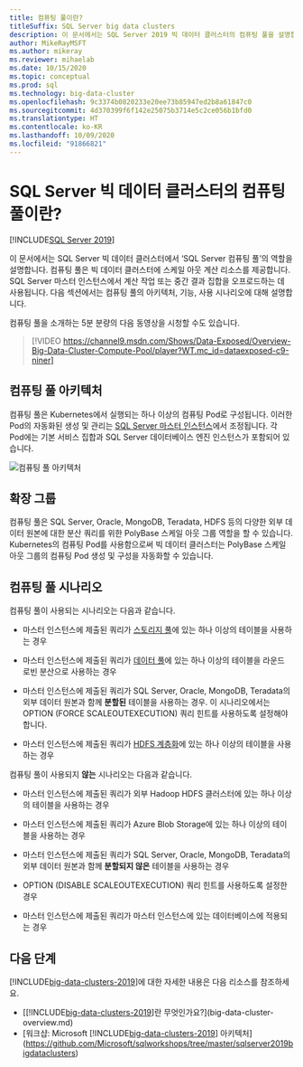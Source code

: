 ```yaml
---
title: 컴퓨팅 풀이란?
titleSuffix: SQL Server big data clusters
description: 이 문서에서는 SQL Server 2019 빅 데이터 클러스터의 컴퓨팅 풀을 설명합니다.
author: MikeRayMSFT
ms.author: mikeray
ms.reviewer: mihaelab
ms.date: 10/15/2020
ms.topic: conceptual
ms.prod: sql
ms.technology: big-data-cluster
ms.openlocfilehash: 9c3374b0820233e20ee73b85947ed2b8a61847c0
ms.sourcegitcommit: 4d370399f6f142e25075b3714e5c2ce056b1bfd0
ms.translationtype: HT
ms.contentlocale: ko-KR
ms.lasthandoff: 10/09/2020
ms.locfileid: "91866821"
---
```

# <a name="what-are-compute-pools-sql-server-big-data-clusters"></a>SQL Server 빅 데이터 클러스터의 컴퓨팅 풀이란?

[!INCLUDE[SQL Server 2019](../includes/applies-to-version/sqlserver2019.md)]

이 문서에서는 SQL Server 빅 데이터 클러스터에서 ‘SQL Server 컴퓨팅 풀’의 역할을 설명합니다. 컴퓨팅 풀은 빅 데이터 클러스터에 스케일 아웃 계산 리소스를 제공합니다. SQL Server 마스터 인스턴스에서 계산 작업 또는 중간 결과 집합을 오프로드하는 데 사용됩니다. 다음 섹션에서는 컴퓨팅 풀의 아키텍처, 기능, 사용 시나리오에 대해 설명합니다.

컴퓨팅 풀을 소개하는 5분 분량의 다음 동영상을 시청할 수도 있습니다.

> [!VIDEO https://channel9.msdn.com/Shows/Data-Exposed/Overview-Big-Data-Cluster-Compute-Pool/player?WT.mc_id=dataexposed-c9-niner]

## <a name="compute-pool-architecture"></a>컴퓨팅 풀 아키텍처

컴퓨팅 풀은 Kubernetes에서 실행되는 하나 이상의 컴퓨팅 Pod로 구성됩니다. 이러한 Pod의 자동화된 생성 및 관리는 [SQL Server 마스터 인스턴스](concept-master-instance.md)에서 조정됩니다. 각 Pod에는 기본 서비스 집합과 SQL Server 데이터베이스 엔진 인스턴스가 포함되어 있습니다.

![컴퓨팅 풀 아키텍처](media/concept-compute-pool/compute-pool-architecture.png)

## <a name="scale-out-groups"></a>확장 그룹

컴퓨팅 풀은 SQL Server, Oracle, MongoDB, Teradata, HDFS 등의 다양한 외부 데이터 원본에 대한 분산 쿼리를 위한 PolyBase 스케일 아웃 그룹 역할을 할 수 있습니다. Kubernetes의 컴퓨팅 Pod를 사용함으로써 빅 데이터 클러스터는 PolyBase 스케일 아웃 그룹의 컴퓨팅 Pod 생성 및 구성을 자동화할 수 있습니다.

## <a name="compute-pool-scenarios"></a>컴퓨팅 풀 시나리오

컴퓨팅 풀이 사용되는 시나리오는 다음과 같습니다.

- 마스터 인스턴스에 제출된 쿼리가 [스토리지 풀](concept-storage-pool.md)에 있는 하나 이상의 테이블을 사용하는 경우

- 마스터 인스턴스에 제출된 쿼리가 [데이터 풀](concept-data-pool.md)에 있는 하나 이상의 테이블을 라운드 로빈 분산으로 사용하는 경우

- 마스터 인스턴스에 제출된 쿼리가 SQL Server, Oracle, MongoDB, Teradata의 외부 데이터 원본과 함께 **분할된** 테이블을 사용하는 경우. 이 시나리오에서는 OPTION (FORCE SCALEOUTEXECUTION) 쿼리 힌트를 사용하도록 설정해야 합니다.

- 마스터 인스턴스에 제출된 쿼리가 [HDFS 계층화](hdfs-tiering.md)에 있는 하나 이상의 테이블을 사용하는 경우

컴퓨팅 풀이 사용되지 **않는** 시나리오는 다음과 같습니다.

- 마스터 인스턴스에 제출된 쿼리가 외부 Hadoop HDFS 클러스터에 있는 하나 이상의 테이블을 사용하는 경우

- 마스터 인스턴스에 제출된 쿼리가 Azure Blob Storage에 있는 하나 이상의 테이블을 사용하는 경우

- 마스터 인스턴스에 제출된 쿼리가 SQL Server, Oracle, MongoDB, Teradata의 외부 데이터 원본과 함께 **분할되지 않은** 테이블을 사용하는 경우

- OPTION (DISABLE SCALEOUTEXECUTION) 쿼리 힌트를 사용하도록 설정한 경우

- 마스터 인스턴스에 제출된 쿼리가 마스터 인스턴스에 있는 데이터베이스에 적용되는 경우

## <a name="next-steps"></a>다음 단계

[!INCLUDE[big-data-clusters-2019](../includes/ssbigdataclusters-ss-nover.md)]에 대한 자세한 내용은 다음 리소스를 참조하세요.

- [[!INCLUDE[big-data-clusters-2019](../includes/ssbigdataclusters-ver15.md)]란 무엇인가요?](big-data-cluster-overview.md)
- [워크샵: Microsoft [!INCLUDE[big-data-clusters-2019](../includes/ssbigdataclusters-ss-nover.md)] 아키텍처](https://github.com/Microsoft/sqlworkshops/tree/master/sqlserver2019bigdataclusters)

